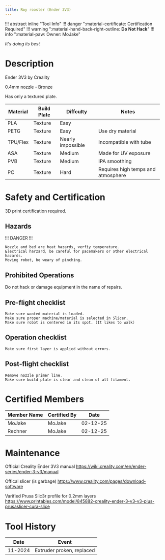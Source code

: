 ```yaml
---
title: Roy rooster (Ender 3V3)
---
```


!!! abstract inline "Tool Info"
    !!! danger ":material-certificate: Certification Required"
    !!! warning ":material-hand-back-right-outline: __Do Not Hack__"
    !!! info ":material-paw: Owner: MoJake"

_It's doing its best_

# Description

Ender 3V3 by Creality

0.4mm nozzle - Bronze

Has only a textured plate.

|Material|Build Plate|Diffculty|Notes
|------|------|------|------|
|PLA|Texture|Easy|
|PETG|Texture|Easy|Use dry material
|TPU/Flex|Texture|Nearly impossible|Incompatible with tube
|ASA|Texture|Medium|Made for UV exposure
|PVB|Texture|Medium|IPA smoothing
|PC|Texture|Hard|Requires high temps and atmosphere

# Safety and Certification

3D print certification required.

## Hazards

!!! DANGER !!!

    Nozzle and bed are heat hazards, verfiy temperature.
    Electrical harzard, be careful for pacemakers or other electrical hazards.
    Moving robot, be weary of pinching. 

## Prohibited Operations

Do not hack or damage equipment in the name of repairs.

## Pre-flight checklist

    Make sure wanted material is loaded.
    Make sure proper machine/material is selected in Slicer. 
    Make sure robot is centered in its spot. (It likes to walk)

## Operation checklist

    Make sure first layer is applied without errors.

## Post-flight checklist

    Remove nozzle primer line.
    Make sure build plate is clear and clean of all filament. 


# Certified Members

|Member Name | Certified By | Date           |
|------------|--------------|----------------|
|MoJake|MoJake|02-12-25|
|Rechner|MoJake|02-12-25|



# Maintenance

Official Creality Ender 3V3 manual
https://wiki.creality.com/en/ender-series/ender-3-v3/manual

Offical slicer (is garbage)
https://www.creality.com/pages/download-software

Varified Prusa Slic3r profile for 0.2mm layers
https://www.printables.com/model/845882-creality-ender-3-v3-v3-plus-prusaslicer-cura-slice

# Tool History

|Date | Event |
|-----|-------|
|11-2024|Extruder proken, replaced|
